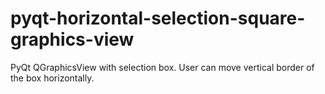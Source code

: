 # pyqt-horizontal-selection-square-graphics-view
PyQt QGraphicsView with selection box. User can move vertical border of the box horizontally.
